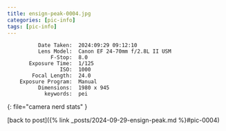 ```yaml
---
title: ensign-peak-0004.jpg
categories: [pic-info]
tags: [pic-info]
---
```


```text
          Date Taken:  2024:09:29 09:12:10
          Lens Model:  Canon EF 24-70mm f/2.8L II USM
              F-Stop:  8.0
       Exposure Time:  1/125
                 ISO:  1000
        Focal Length:  24.0
    Exposure Program:  Manual
          Dimensions:  1980 x 945
            keywords:  pei
```
{: file="camera nerd stats" }

[back to post]({% link _posts/2024-09-29-ensign-peak.md %}#pic-0004)